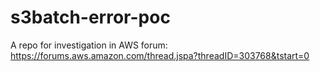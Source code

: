 # s3batch-error-poc

A repo for investigation in AWS forum:
https://forums.aws.amazon.com/thread.jspa?threadID=303768&tstart=0
